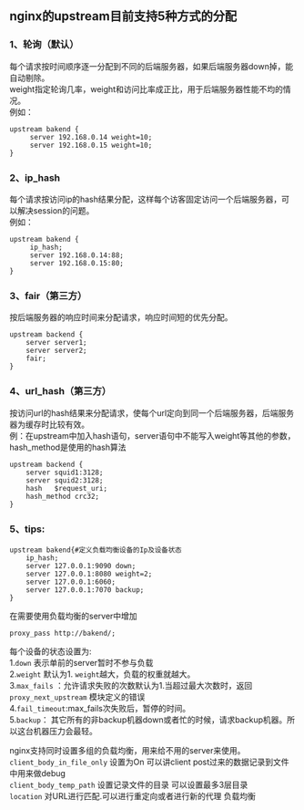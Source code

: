## nginx的upstream目前支持5种方式的分配

### 1、轮询（默认）
每个请求按时间顺序逐一分配到不同的后端服务器，如果后端服务器down掉，能自动剔除。  
weight指定轮询几率，weight和访问比率成正比，用于后端服务器性能不均的情况。    
例如：

```nginx
upstream bakend {
     server 192.168.0.14 weight=10;
     server 192.168.0.15 weight=10;
}
```

### 2、ip_hash 
每个请求按访问ip的hash结果分配，这样每个访客固定访问一个后端服务器，可以解决session的问题。  
例如：

```nginx
upstream bakend {
     ip_hash;
     server 192.168.0.14:88;
     server 192.168.0.15:80;
}
```

### 3、fair（第三方）
按后端服务器的响应时间来分配请求，响应时间短的优先分配。

```nginx
upstream backend {
    server server1;
    server server2;
    fair;
}
```

### 4、url_hash（第三方）
按访问url的hash结果来分配请求，使每个url定向到同一个后端服务器，后端服务器为缓存时比较有效。  
例：在upstream中加入hash语句，server语句中不能写入weight等其他的参数，hash_method是使用的hash算法  

```nginx
upstream backend {
    server squid1:3128;
    server squid2:3128;
    hash   $request_uri;
    hash_method crc32;
}
```
### 5、tips:

```nginx
upstream bakend{#定义负载均衡设备的Ip及设备状态
    ip_hash;
    server 127.0.0.1:9090 down;
    server 127.0.0.1:8080 weight=2;
    server 127.0.0.1:6060;
    server 127.0.0.1:7070 backup;
}
```

在需要使用负载均衡的server中增加

    proxy_pass http://bakend/;


每个设备的状态设置为:  
1.`down` 表示单前的server暂时不参与负载  
2.`weight` 默认为1. `weight`越大，负载的权重就越大。  
3.`max_fails` ：允许请求失败的次数默认为1.当超过最大次数时，返回`proxy_next_upstream` 模块定义的错误  
4.`fail_timeout`:max_fails次失败后，暂停的时间。  
5.`backup`： 其它所有的非backup机器down或者忙的时候，请求backup机器。所以这台机器压力会最轻。  

nginx支持同时设置多组的负载均衡，用来给不用的server来使用。  
`client_body_in_file_only` 设置为On 可以讲client post过来的数据记录到文件中用来做debug  
`client_body_temp_path` 设置记录文件的目录 可以设置最多3层目录  
`location` 对URL进行匹配.可以进行重定向或者进行新的代理 负载均衡  